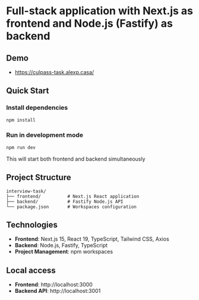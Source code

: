 # Full-stack application with Next.js as frontend and Node.js (Fastify) as backend

## Demo

- https://culpass-task.alexp.casa/

## Quick Start

### Install dependencies

```bash
npm install
```

### Run in development mode

```bash
npm run dev
```

This will start both frontend and backend simultaneously

## Project Structure

```
interview-task/
├── frontend/          # Next.js React application
├── backend/           # Fastify Node.js API
└── package.json       # Workspaces configuration
```

## Technologies

- **Frontend**: Next.js 15, React 19, TypeScript, Tailwind CSS, Axios
- **Backend**: Node.js, Fastify, TypeScript
- **Project Management**: npm workspaces

## Local access

- **Frontend**: http://localhost:3000
- **Backend API**: http://localhost:3001
